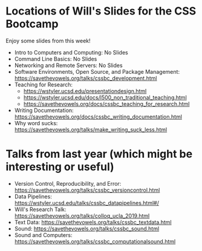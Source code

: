 # Locations of Will's Slides for the CSS Bootcamp

Enjoy some slides from this week!

- Intro to Computers and Computing: No Slides
- Command Line Basics: No Slides
- Networking and Remote Servers: No Slides
- Software Environments, Open Source, and Package Management: <https://savethevowels.org/talks/cssbc_development.html>
- Teaching for Research:
    - <https://wstyler.ucsd.edu/presentationdesign.html>
    - <https://wstyler.ucsd.edu/docs/l500_non_traditional_teaching.html>
    - <https://savethevowels.org/docs/cssbc_teaching_for_research.html>
- Writing Documentation: <https://savethevowels.org/docs/cssbc_writing_documentation.html>
- Why word sucks: <https://savethevowels.org/talks/make_writing_suck_less.html>


# Talks from last year (which might be interesting or useful)

- Version Control, Reproducibility, and Error: <https://savethevowels.org/talks/cssbc_versioncontrol.html>
- Data Pipelines: <https://wstyler.ucsd.edu/talks/cssbc_datapipelines.html#/>
- Will's Research Talk: <https://savethevowels.org/talks/colloq_ucla_2019.html>
- Text Data: <https://savethevowels.org/talks/cssbc_textdata.html>
- Sound: <https://savethevowels.org/talks/cssbc_sound.html>
- Sound and Computers: <https://savethevowels.org/talks/cssbc_computationalsound.html>
